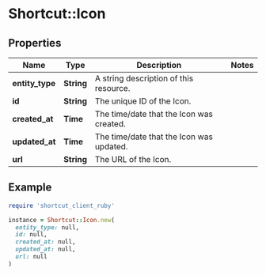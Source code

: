 # Shortcut::Icon

## Properties

| Name | Type | Description | Notes |
| ---- | ---- | ----------- | ----- |
| **entity_type** | **String** | A string description of this resource. |  |
| **id** | **String** | The unique ID of the Icon. |  |
| **created_at** | **Time** | The time/date that the Icon was created. |  |
| **updated_at** | **Time** | The time/date that the Icon was updated. |  |
| **url** | **String** | The URL of the Icon. |  |

## Example

```ruby
require 'shortcut_client_ruby'

instance = Shortcut::Icon.new(
  entity_type: null,
  id: null,
  created_at: null,
  updated_at: null,
  url: null
)
```

